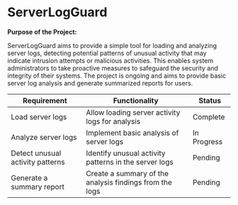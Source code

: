 # ServerLogGuard

**Purpose of the Project:**

ServerLogGuard aims to provide a simple tool for loading and analyzing server logs, detecting potential patterns of unusual activity that may indicate intrusion attempts or malicious activities. This enables system administrators to take proactive measures to safeguard the security and integrity of their systems. The project is ongoing and aims to provide basic server log analysis and generate summarized reports for users.



| Requirement                                | Functionality                                                  | Status          |
|--------------------------------------------|----------------------------------------------------------------|-----------------|
| Load server logs                           | Allow loading server activity logs for analysis                | Complete        |
| Analyze server logs                        | Implement basic analysis of server logs                         | In Progress     |
| Detect unusual activity patterns           | Identify unusual activity patterns in the server logs           | Pending         |
| Generate a summary report                  | Create a summary of the analysis findings from the logs        | Pending         |

